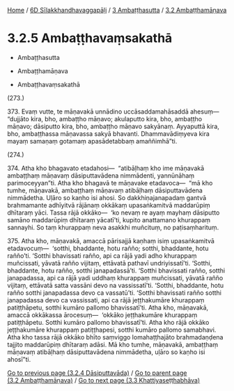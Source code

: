 
[Home](/) / [6D Sīlakkhandhavaggapāḷi](../...md) / [3 Ambaṭṭhasutta](...md) / [3.2 Ambaṭṭhamāṇava](../6D/3/3.2.md)

# 3.2.5 Ambaṭṭhavaṃsakathā

* Ambaṭṭhasutta

* Ambaṭṭhamāṇava

* Ambaṭṭhavaṃsakathā

(273.)

373\. Evaṃ vutte, te māṇavakā unnādino uccāsaddamahāsaddā ahesuṃ—  “dujjāto kira, bho, ambaṭṭho māṇavo; akulaputto kira, bho, ambaṭṭho māṇavo; dāsiputto kira, bho, ambaṭṭho māṇavo sakyānaṃ. Ayyaputtā kira, bho, ambaṭṭhassa māṇavassa sakyā bhavanti. Dhammavādiṃyeva kira mayaṃ samaṇaṃ gotamaṃ apasādetabbaṃ amaññimhā”ti.

(274.)

374\. Atha kho bhagavato etadahosi—  “atibāḷhaṃ kho ime māṇavakā ambaṭṭhaṃ māṇavaṃ dāsiputtavādena nimmādenti, yannūnāhaṃ parimoceyyan”ti. Atha kho bhagavā te māṇavake etadavoca—  “mā kho tumhe, māṇavakā, ambaṭṭhaṃ māṇavaṃ atibāḷhaṃ dāsiputtavādena nimmādetha. Uḷāro so kaṇho isi ahosi. So dakkhiṇajanapadaṃ gantvā brahmamante adhīyitvā rājānaṃ okkākaṃ upasaṅkamitvā maddarūpiṃ dhītaraṃ yāci. Tassa rājā okkāko—  ‘ko nevaṃ re ayaṃ mayhaṃ dāsiputto samāno maddarūpiṃ dhītaraṃ yācatī’ti, kupito anattamano khurappaṃ sannayhi. So taṃ khurappaṃ neva asakkhi muñcituṃ, no paṭisaṃharituṃ.

375\. Atha kho, māṇavakā, amaccā pārisajjā kaṇhaṃ isiṃ upasaṅkamitvā etadavocuṃ—  ‘sotthi, bhaddante, hotu rañño; sotthi, bhaddante, hotu rañño’ti. ‘Sotthi bhavissati rañño, api ca rājā yadi adho khurappaṃ muñcissati, yāvatā rañño vijitaṃ, ettāvatā pathavī undriyissatī’ti. ‘Sotthi, bhaddante, hotu rañño, sotthi janapadassā’ti. ‘Sotthi bhavissati rañño, sotthi janapadassa, api ca rājā yadi uddhaṃ khurappaṃ muñcissati, yāvatā rañño vijitaṃ, ettāvatā satta vassāni devo na vassissatī’ti. ‘Sotthi, bhaddante, hotu rañño sotthi janapadassa devo ca vassatū’ti. ‘Sotthi bhavissati rañño sotthi janapadassa devo ca vassissati, api ca rājā jeṭṭhakumāre khurappaṃ patiṭṭhāpetu, sotthi kumāro pallomo bhavissatī’ti. Atha kho, māṇavakā, amaccā okkākassa ārocesuṃ—  ‘okkāko jeṭṭhakumāre khurappaṃ patiṭṭhāpetu. Sotthi kumāro pallomo bhavissatī’ti. Atha kho rājā okkāko jeṭṭhakumāre khurappaṃ patiṭṭhapesi, sotthi kumāro pallomo samabhavi. Atha kho tassa rājā okkāko bhīto saṃviggo lomahaṭṭhajāto brahmadaṇḍena tajjito maddarūpiṃ dhītaraṃ adāsi. Mā kho tumhe, māṇavakā, ambaṭṭhaṃ māṇavaṃ atibāḷhaṃ dāsiputtavādena nimmādetha, uḷāro so kaṇho isi ahosī”ti.

[Go to previous page (3.2.4 Dāsiputtavāda)](3.2.4.md) / [Go to parent page (3.2 Ambaṭṭhamāṇava)](../6D/3/3.2.md) / [Go to next page (3.3 Khattiyaseṭṭhabhāva)](../3.3.md)


